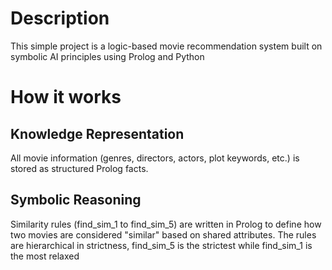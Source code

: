 # Description

This simple project is a logic-based movie recommendation system built on symbolic AI principles using Prolog and Python

# How it works

## Knowledge Representation
All movie information (genres, directors, actors, plot keywords, etc.) is stored as structured Prolog facts.

## Symbolic Reasoning
Similarity rules (find_sim_1 to find_sim_5) are written in Prolog to define how two movies are considered "similar" based on shared attributes. The rules are hierarchical in strictness, find_sim_5 is the strictest while find_sim_1 is the most relaxed



